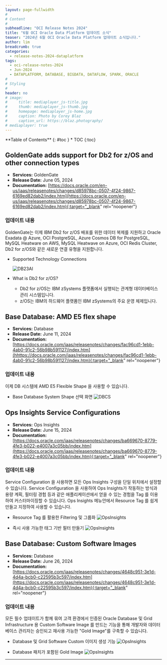 ```yaml
---
layout: page-fullwidth
#
# Content
#
subheadline: "OCI Release Notes 2024"
title: "6월 OCI Oracle Data Platform 업데이트 소식"
teaser: "2024년 6월 OCI Oracle Data Platform 업데이트 소식입니다."
author: lim
breadcrumb: true
categories:
  - release-notes-2024-dataplatform
tags:
  - oci-release-notes-2024
  - Jun-2024
  - DATAPLATFORM, DATABASE, BIGDATA, DATAFLOW, SPARK, ORACLE
#
# Styling
#
header: no
# image:
#     title: mediaplayer_js-title.jpg
#     thumb: mediaplayer_js-thumb.jpg
#     homepage: mediaplayer_js-home.jpg
#     caption: Photo by Corey Blaz
#     caption_url: https://blaz.photography/
# mediaplayer: true
---
```


<div class="panel radius" markdown="1">
**Table of Contents**
{: #toc }
*  TOC
{:toc}
</div>

## GoldenGate adds support for Db2 for z/OS and other connection types
* **Services:** GoldenGate
* **Release Date:** June 05, 2024
* **Documentation:** [https://docs.oracle.com/en-us/iaas/releasenotes/changes/d85978bc-0507-4f24-9867-6169ed82dab2/index.htm](https://docs.oracle.com/en-us/iaas/releasenotes/changes/d85978bc-0507-4f24-9867-6169ed82dab2/index.htm){:target="_blank" rel="noopener"}

### 업데이트 내용

GoldenGate는 이제 IBM Db2 for z/OS 배포를 위한 데이터 복제를 지원하고 Oracle Exadata @ Azure, OCI PostgreSQL, Azure Cosmos DB for PostgreSQL, MySQL Heatware on AWS, MySQL Heatwave on Azure, OCI Redis Cluster, Db2 for z/OS와 같은 새로운 연결 유형을 지원합니다.

- Supported Technology Connections

  ![DB23AI](/assets/img/dataplatform/2024/release_note/202407/13_oci_goldengate_new_connection_01.png)


- What is Db2 for z/OS?
  - Db2 for z/OS는 IBM zSystems 플랫폼에서 실행되는 관계형 데이터베이스 관리 시스템입니다. 
  - z/OS는 IBM의 하드웨어 플랫폼인 IBM zSystems의 주요 운영 체제입니다.

## Base Database: AMD E5 flex shape
* **Services:** Database
* **Release Date:** June 11, 2024
* **Documentation:** [https://docs.oracle.com/iaas/releasenotes/changes/fac96cd1-1ebb-4ab0-91c2-56b98b591127/index.htm](hhttps://docs.oracle.com/iaas/releasenotes/changes/fac96cd1-1ebb-4ab0-91c2-56b98b591127/index.htm){:target="_blank" rel="noopener"}

### 업데이트 내용

이제 DB 시스템에 AMD E5 Flexible Shape 을 사용할 수 있습니다. 

- Base Database System Shape 선택 화면
  ![DBCS](/assets/img/dataplatform/2024/release_note/202407/14_oci_dbcs_amd5_01.png)


## Ops Insights Service Configurations
* **Services:** Ops Insights
* **Release Date:** June 15, 2024
* **Documentation:** [https://docs.oracle.com/iaas/releasenotes/changes/ba669670-8779-4fe3-b022-e4007a3c05bb/index.htm](https://docs.oracle.com/iaas/releasenotes/changes/ba669670-8779-4fe3-b022-e4007a3c05bb/index.htm){:target="_blank" rel="noopener"}

### 업데이트 내용

Service Configuration 을 사용하면 모든 Ops Insights 구성을 단일 위치에서 설정할 수 있습니다. Service Configuration 을 사용하여 Ops Insights가 작동하는 방식과 용량 계획, 필터링 경험 등과 같은 애플리케이션에서 얻을 수 있는 경험을 Tag 를 이용하여 커스터마이징할 수 있습니다.
Ops Insights 메뉴안에서 Resource Tag 를 쉽게 만들고 지정하여 사용할 수 있습니다.

- Resource Tag 를 활용한 Filtering 및 그룹화
  ![OpsInsights](/assets/img/dataplatform/2024/release_note/202407/15_oci_ops_insights_01.jpg)

- 즉시 사용 가능한 태그 기반 필터 만들기
  ![OpsInsights](/assets/img/dataplatform/2024/release_note/202407/16_oci_ops_insights_02.png)


## Base Database: Custom Software Images
* **Services:** Database
* **Release Date:** June 26, 2024
* **Documentation:** [https://docs.oracle.com/iaas/releasenotes/changes/4648c951-3e1d-4d4a-bcb0-c22595b3c597/index.htm](https://docs.oracle.com/iaas/releasenotes/changes/4648c951-3e1d-4d4a-bcb0-c22595b3c597/index.htm){:target="_blank" rel="noopener"}

### 업데이트 내용

모든 필수 업데이트가 함께 묶여 고객 환경에서 인증된 Oracle Database 및 Grid Infrastructure 용 Custom Software Image 를 만드는 기능을 통해 개발자와 데이터베이스 관리자는 승인되고 재사용 가능한 "Gold Image"를 구축할 수 있습니다.

- Database 및 Grid Software Custom 이미지 생성 기능
  ![OpsInsights](/assets/img/dataplatform/2024/release_note/202407/17_oci_dbcs_custom_image.png)

- Database 패치가 포함된 Gold Image
  ![OpsInsights](/assets/img/dataplatform/2024/release_note/202407/18_oci_dbcs_custom_image_02.png)



---